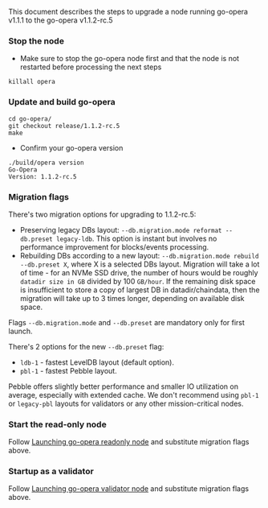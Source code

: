 This document describes the steps to upgrade a node running go-opera v1.1.1 to the go-opera v1.1.2-rc.5

### Stop the node

- Make sure to stop the go-opera node first and that the node is not restarted before processing the next steps

```shell script
killall opera
```

### Update and build go-opera

```shell script
cd go-opera/
git checkout release/1.1.2-rc.5
make
```

- Confirm your go-opera version

```
./build/opera version
Go-Opera
Version: 1.1.2-rc.5
```

### Migration flags

There's two migration options for upgrading to 1.1.2-rc.5:
- Preserving legacy DBs layout: `--db.migration.mode reformat --db.preset legacy-ldb`.
  This option is instant but involves no performance improvement for blocks/events processing.
- Rebuilding DBs according to a new layout: `--db.migration.mode rebuild --db.preset X`, where X is a selected DBs layout.
  Migration will take a lot of time - for an NVMe SSD drive, the number of hours would be roughly `datadir size in GB` divided by 100 `GB/hour`.
  If the remaining disk space is insufficient to store a copy of largest DB in datadir/chaindata,
  then the migration will take up to 3 times longer, depending on available disk space.

Flags `--db.migration.mode` and `--db.preset` are mandatory only for first launch.

There's 2 options for the new `--db.preset` flag:
- `ldb-1` - fastest LevelDB layout (default option).
- `pbl-1` - fastest Pebble layout.

Pebble offers slightly better performance and smaller IO utilization on average, especially with extended cache.
We don't recommend using `pbl-1` or `legacy-pbl` layouts for validators or any other mission-critical nodes.

### Start the read-only node

Follow [Launching go-opera readonly node](docs/setup-readonly-node.sh) and substitute migration flags above.

### Startup as a validator

Follow [Launching go-opera validator node](docs/launch-validator.md) and substitute migration flags above.
